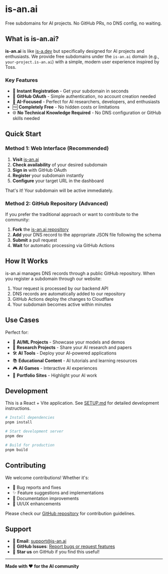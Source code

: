 # is-an.ai

Free subdomains for AI projects. No GitHub PRs, no DNS config, no waiting.

## What is is-an.ai?

**is-an.ai** is like [is-a.dev](https://is-a.dev) but specifically designed for AI projects and enthusiasts. We provide free subdomains under the `is-an.ai` domain (e.g., `your-project.is-an.ai`) with a simple, modern user experience inspired by Toss.

### Key Features

- 🚀 **Instant Registration** - Get your subdomain in seconds
- 🔐 **GitHub OAuth** - Simple authentication, no account creation needed
- 🎯 **AI-Focused** - Perfect for AI researchers, developers, and enthusiasts
- 🆓 **Completely Free** - No hidden costs or limitations
- 🌐 **No Technical Knowledge Required** - No DNS configuration or GitHub skills needed

## Quick Start

### Method 1: Web Interface (Recommended)

1. **Visit** [is-an.ai](https://is-an.ai)
2. **Check availability** of your desired subdomain
3. **Sign in** with GitHub OAuth
4. **Register** your subdomain instantly
5. **Configure** your target URL in the dashboard

That's it! Your subdomain will be active immediately.

### Method 2: GitHub Repository (Advanced)

If you prefer the traditional approach or want to contribute to the community:

1. **Fork** the [is-an.ai repository](https://github.com/is-an-ai/is-an.ai)
2. **Add** your DNS record to the appropriate JSON file following the schema
3. **Submit** a pull request
4. **Wait** for automatic processing via GitHub Actions

## How It Works

is-an.ai manages DNS records through a public GitHub repository. When you register a subdomain through our website:

1. Your request is processed by our backend API
2. DNS records are automatically added to our repository
3. GitHub Actions deploy the changes to Cloudflare
4. Your subdomain becomes active within minutes

## Use Cases

Perfect for:

- 🤖 **AI/ML Projects** - Showcase your models and demos
- 🔬 **Research Projects** - Share your AI research and papers
- 🛠️ **AI Tools** - Deploy your AI-powered applications
- 📚 **Educational Content** - AI tutorials and learning resources
- 🎮 **AI Games** - Interactive AI experiences
- 💼 **Portfolio Sites** - Highlight your AI work

## Development

This is a React + Vite application. See [SETUP.md](./SETUP.md) for detailed development instructions.

```bash
# Install dependencies
pnpm install

# Start development server
pnpm dev

# Build for production
pnpm build
```

## Contributing

We welcome contributions! Whether it's:

- 🐛 Bug reports and fixes
- ✨ Feature suggestions and implementations
- 📖 Documentation improvements
- 🎨 UI/UX enhancements

Please check our [GitHub repository](https://github.com/is-an-ai/is-an.ai-website) for contribution guidelines.

## Support

- 📧 **Email**: support@is-an.ai
- 💬 **GitHub Issues**: [Report bugs or request features](https://github.com/is-an-ai/is-an.ai-website/issues)
- 🌟 **Star us** on GitHub if you find this useful!

---

**Made with ❤️ for the AI community**
